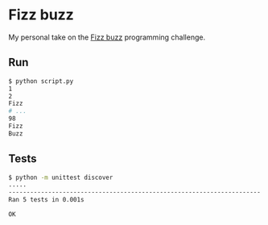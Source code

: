 # Fizz buzz

My personal take on the [Fizz buzz](https://en.wikipedia.org/wiki/Fizz_buzz) programming challenge.

## Run

``` sh
$ python script.py
1
2
Fizz
# ...
98
Fizz
Buzz
```

## Tests

``` sh
$ python -m unittest discover
.....
----------------------------------------------------------------------
Ran 5 tests in 0.001s

OK
```
